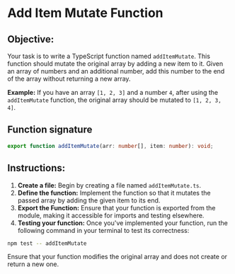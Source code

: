 # Add Item Mutate Function

## Objective:

Your task is to write a TypeScript function named `addItemMutate`. This function should mutate the original array by adding a new item to it. Given an array of numbers and an additional number, add this number to the end of the array without returning a new array.

**Example:**
If you have an array `[1, 2, 3]` and a number `4`, after using the `addItemMutate` function, the original array should be mutated to `[1, 2, 3, 4]`.

## Function signature

```typescript
export function addItemMutate(arr: number[], item: number): void;
```

## Instructions:

1. **Create a file:** Begin by creating a file named `addItemMutate.ts`.
2. **Define the function:** Implement the function so that it mutates the passed array by adding the given item to its end.
3. **Export the Function:** Ensure that your function is exported from the module, making it accessible for imports and testing elsewhere.
4. **Testing your function:** Once you've implemented your function, run the following command in your terminal to test its correctness:

```Bash
npm test -- addItemMutate
```

Ensure that your function modifies the original array and does not create or return a new one.

